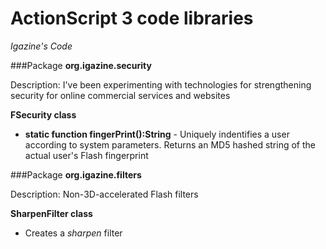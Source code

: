 ActionScript 3 code libraries
=============================

*Igazine's Code*

###Package **org.igazine.security**

Description: I've been experimenting with technologies for strengthening security for online commercial services and websites

**FSecurity class**
* **static function fingerPrint():String** - Uniquely indentifies a user according to system parameters. Returns an MD5 hashed string of the actual user's Flash fingerprint

###Package **org.igazine.filters**

Description: Non-3D-accelerated Flash filters

**SharpenFilter class**
* Creates a *sharpen* filter

